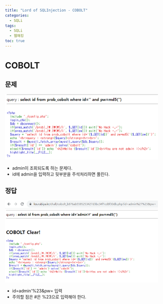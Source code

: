 ```yaml
---
title: "Lord of SQLInjection - COBOLT"
categories: 
  - SQLi
tags:
  - SQLi
  - 웹해킹
toc: true
---
```


# COBOLT
## 문제
![img](/assets/images/los/cobolt1.png)
- admin이 조회되도록 하는 문제다.
- id에 admin을 입력하고 뒷부분을 주석처리하면 풀린다.

## 정답
![img](/assets/images/los/cobolt2.png)
- id=admin'%23&pw= 입력
- 주의할 점은 #은 %23으로 입력해야 한다.
